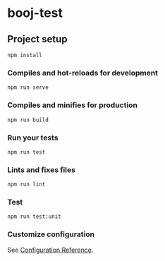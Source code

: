 # booj-test

## Project setup
```
npm install
```

### Compiles and hot-reloads for development
```
npm run serve
```

### Compiles and minifies for production
```
npm run build
```

### Run your tests
```
npm run test
```

### Lints and fixes files
```
npm run lint
```

### Test
```
npm run test:unit
```

### Customize configuration
See [Configuration Reference](https://cli.vuejs.org/config/).
